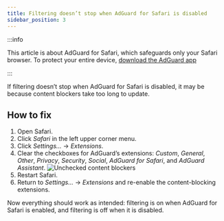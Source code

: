 ```yaml
---
title: Filtering doesn’t stop when AdGuard for Safari is disabled
sidebar_position: 3
---
```


:::info

This article is about AdGuard for Safari, which safeguards only your Safari browser. To protect your entire device, [download the AdGuard app](https://agrd.io/download-kb-adblock)

:::

If filtering doesn’t stop when AdGuard for Safari is disabled, it may be because content blockers take too long to update.

## How to fix

 1. Open Safari.
 2. Click *Safari* in the left upper corner menu.
 3. Click *Settings…* → *Extensions*.
 4. Clear the checkboxes for AdGuard’s extensions: *Custom*, *General*, *Other*, *Privacy*, *Security*, *Social*, *AdGuard for Safari*, and *AdGuard Assistant*.
    ![Unchecked content blockers](https://cdn.adtidy.org/content/Kb/ad_blocker/safari/adg-safari-unchecked-cbs.png)
 5. Restart Safari.
 6. Return to *Settings...* → *Extensions* and re-enable the content-blocking extensions.

Now everything should work as intended: filtering is on when AdGuard for Safari is enabled, and filtering is off when it is disabled.
